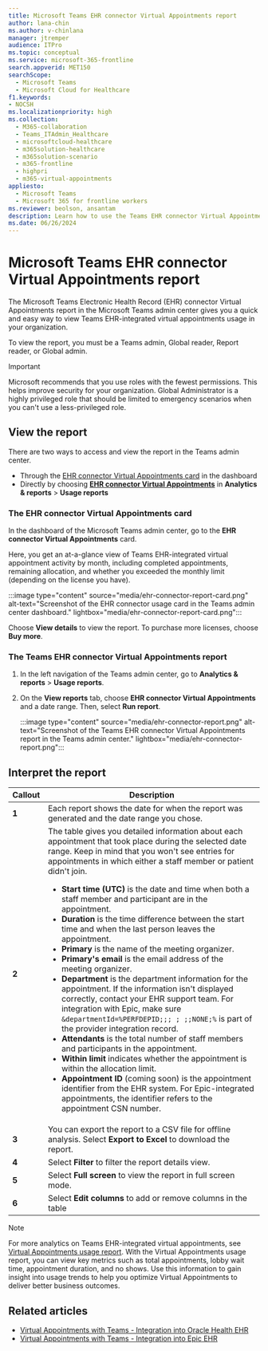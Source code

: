 ```yaml
---
title: Microsoft Teams EHR connector Virtual Appointments report
author: lana-chin
ms.author: v-chinlana
manager: jtremper
audience: ITPro
ms.topic: conceptual
ms.service: microsoft-365-frontline
search.appverid: MET150
searchScope:
  - Microsoft Teams
  - Microsoft Cloud for Healthcare
f1.keywords:
- NOCSH
ms.localizationpriority: high
ms.collection: 
  - M365-collaboration
  - Teams_ITAdmin_Healthcare
  - microsoftcloud-healthcare
  - m365solution-healthcare
  - m365solution-scenario
  - m365-frontline
  - highpri
  - m365-virtual-appointments
appliesto: 
  - Microsoft Teams
  - Microsoft 365 for frontline workers
ms.reviewer: beolson, ansantam
description: Learn how to use the Teams EHR connector Virtual Appointments report in the Microsoft Teams admin center to get an overview of EHR-integrated virtual appointment usage in your organization. 
ms.date: 06/26/2024
---
```


# Microsoft Teams EHR connector Virtual Appointments report

The Microsoft Teams Electronic Health Record (EHR) connector Virtual Appointments report in the Microsoft Teams admin center gives you a quick and easy way to view Teams EHR-integrated virtual appointments usage in your organization.

To view the report, you must be a Teams admin, Global reader, Report reader, or Global admin.

> [!IMPORTANT]
> Microsoft recommends that you use roles with the fewest permissions. This helps improve security for your organization. Global Administrator is a highly privileged role that should be limited to emergency scenarios when you can't use a less-privileged role.

## View the report

There are two ways to access and view the report in the Teams admin center.

- Through the [EHR connector Virtual Appointments card](#the-ehr-connector-virtual-appointments-card) in the dashboard
- Directly by choosing [**EHR connector Virtual Appointments**](#the-teams-ehr-connector-virtual-appointments-report) in **Analytics & reports** > **Usage reports**

### The EHR connector Virtual Appointments card

In the dashboard of the Microsoft Teams admin center, go to the **EHR connector Virtual Appointments** card.

Here, you get an at-a-glance view of Teams EHR-integrated virtual appointment activity by month, including completed appointments, remaining allocation, and whether you exceeded the monthly limit (depending on the license you have).

:::image type="content" source="media/ehr-connector-report-card.png" alt-text="Screenshot of the EHR connector usage card in the Teams admin center dashboard." lightbox="media/ehr-connector-report-card.png":::

Choose **View details** to view the report. To purchase more licenses, choose **Buy more**.

### The Teams EHR connector Virtual Appointments report

1. In the left navigation of the Teams admin center, go to **Analytics & reports** > **Usage reports**.
1. On the **View reports** tab, choose **EHR connector Virtual Appointments** and a date range. Then, select **Run report**.

    :::image type="content" source="media/ehr-connector-report.png" alt-text="Screenshot of the Teams EHR connector Virtual Appointments report in the Teams admin center." lightbox="media/ehr-connector-report.png":::

## Interpret the report

|Callout |Description  |
|--------|-------------|
|**1**   |Each report shows the date for when the report was generated and the date range you chose.|
|**2**   |The table gives you detailed information about each appointment that took place during the selected date range. Keep in mind that you won't see entries for appointments in which either a staff member or patient didn't join. <ul><li>**Start time (UTC)** is the date and time when both a staff member and participant are in the appointment.  </li> <li>**Duration** is the time difference between the start time and when the last person leaves the appointment.</li> <li>**Primary** is the name of the meeting organizer. <li>**Primary's email** is the email address of the meeting organizer.</li> <li> **Department** is the department information for the appointment. If the information isn't displayed correctly, contact your EHR support team. For integration with Epic, make sure ```&departmentId=%PERFDEPID;;; ; ;;NONE;%``` is part of the provider integration record. </li></li> <li>**Attendants** is the total number of staff members and participants in the appointment.</li> <li>**Within limit** indicates whether the appointment is within the allocation limit. </li><li>**Appointment ID** (coming soon) is the appointment identifier from the EHR system. For Epic-integrated appointments, the identifier refers to the appointment CSN number. </li> </ul> |
|**3**   |You can export the report to a CSV file for offline analysis. Select **Export to Excel** to download the report. |
|**4**   |Select **Filter** to filter the report details view. |
|**5**   |Select **Full screen** to view the report in full screen mode. |
|**6**   |Select **Edit columns** to add or remove columns in the table |

> [!NOTE]
> For more analytics on Teams EHR-integrated virtual appointments, see [Virtual Appointments usage report](virtual-appointments-usage-report.md). With the Virtual Appointments usage report, you can view key metrics such as total appointments, lobby wait time, appointment duration, and no shows. Use this information to gain insight into usage trends to help you optimize Virtual Appointments to deliver better business outcomes.

## Related articles

- [Virtual Appointments with Teams - Integration into Oracle Health EHR](ehr-admin-oracle-health.md)
- [Virtual Appointments with Teams - Integration into Epic EHR](ehr-admin-epic.md)
